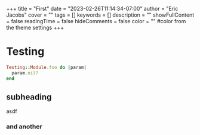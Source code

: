 +++
title = "First"
date = "2023-02-26T11:14:34-07:00"
author = "Eric Jacobs"
cover = ""
tags = []
keywords = []
description = ""
showFullContent = false
readingTime = false
hideComments = false
color = "" #color from the theme settings
+++

# Testing

```ruby
Testing::Module.foo do |param|
  param.nil?
end
```

## subheading

asdf

### and another
